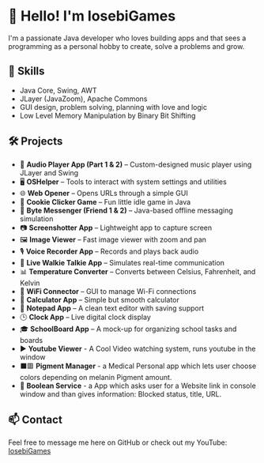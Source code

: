 # 👋 Hello! I'm IosebiGames  
I'm a passionate Java developer who loves building apps and that sees a programming as a personal hobby to create, solve a problems and grow.

## 🔧 Skills
- Java Core, Swing, AWT  
- JLayer (JavaZoom), Apache Commons  
- GUI design, problem solving, planning with love and logic
- Low Level Memory Manipulation by Binary Bit Shifting

## 🛠 Projects
- 🎵 **Audio Player App (Part 1 & 2)** – Custom-designed music player using JLayer and Swing  
- 🖥 **OSHelper** – Tools to interact with system settings and utilities  
- 🌐 **Web Opener** – Opens URLs through a simple GUI  
- 🧊 **Cookie Clicker Game** – Fun little idle game in Java  
- 💬 **Byte Messenger (Friend 1 & 2)** – Java-based offline messaging simulation  
- 📷 **Screenshotter App** – Lightweight app to capture screen  
- 🖼 **Image Viewer** – Fast image viewer with zoom and pan  
- 🎙 **Voice Recorder App** – Records and plays back audio  
- 📡 **Live Walkie Talkie App** – Simulates real-time communication  
- 📊 **Temperature Converter** – Converts between Celsius, Fahrenheit, and Kelvin  
- 🔌 **WiFi Connector** – GUI to manage Wi-Fi connections  
- 🧮 **Calculator App** – Simple but smooth calculator  
- 📝 **Notepad App** – A clean text editor with saving support  
- 🕒 **Clock App** – Live digital clock display  
- 🎓 **SchoolBoard App** – A mock-up for organizing school tasks and boards
- ▶️ **Youtube Viewer** - A Cool Video watching system, runs youtube in the window
- ⬛️🟥 **Pigment Manager** - a Medical Personal app which lets user choose colors depending on melanin Pigment amount.
- 🛃 **Boolean Service** - a App which asks user for a Website link in console window and than gives information: Blocked status, title, URL.
## 📫 Contact  
Feel free to message me here on GitHub or check out my YouTube: [IosebiGames](https://www.youtube.com/@IosebiGames)
